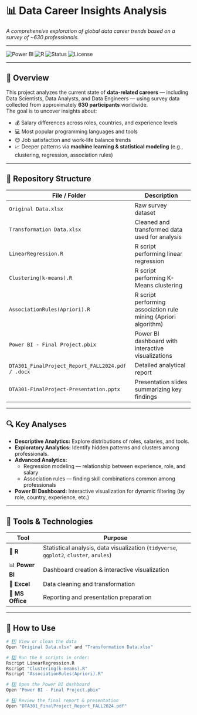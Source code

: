 # 📊 Data Career Insights Analysis

*A comprehensive exploration of global data career trends based on a survey of ~630 professionals.*

---

![Power BI](https://img.shields.io/badge/Tool-PowerBI-yellow)
![R](https://img.shields.io/badge/Language-R-blue)
![Status](https://img.shields.io/badge/Status-Completed-green)
![License](https://img.shields.io/badge/License-MIT-lightgrey)

---

## 🧠 Overview

This project analyzes the current state of **data-related careers** — including Data Scientists, Data Analysts, and Data Engineers — using survey data collected from approximately **630 participants** worldwide.  
The goal is to uncover insights about:

- 💰 Salary differences across roles, countries, and experience levels  
- 💻 Most popular programming languages and tools  
- 😊 Job satisfaction and work-life balance trends  
- 📈 Deeper patterns via **machine learning & statistical modeling** (e.g., clustering, regression, association rules)

---

## 📁 Repository Structure

| File / Folder | Description |
|----------------|-------------|
| `Original Data.xlsx` | Raw survey dataset |
| `Transformation Data.xlsx` | Cleaned and transformed data used for analysis |
| `LinearRegression.R` | R script performing linear regression |
| `Clustering(k-means).R` | R script performing K-Means clustering |
| `AssociationRules(Apriori).R` | R script performing association rule mining (Apriori algorithm) |
| `Power BI - Final Project.pbix` | Power BI dashboard with interactive visualizations |
| `DTA301_FinalProject_Report_FALL2024.pdf / .docx` | Detailed analytical report |
| `DTA301-FinalProject-Presentation.pptx` | Presentation slides summarizing key findings |

---

## 🔍 Key Analyses

- **Descriptive Analytics:** Explore distributions of roles, salaries, and tools.  
- **Exploratory Analytics:** Identify hidden patterns and clusters among professionals.  
- **Advanced Analytics:**
  - Regression modeling — relationship between experience, role, and salary  
  - Association rules — finding skill combinations common among professionals  
- **Power BI Dashboard:** Interactive visualization for dynamic filtering (by role, country, experience, etc.)

---

## 🧰 Tools & Technologies

| Tool | Purpose |
|------|----------|
| 🧮 **R** | Statistical analysis, data visualization (`tidyverse`, `ggplot2`, `cluster`, `arules`) |
| 📊 **Power BI** | Dashboard creation & interactive visualization |
| 📑 **Excel** | Data cleaning and transformation |
| 📝 **MS Office** | Reporting and presentation preparation |

---

## 🚀 How to Use

```bash
# 1️⃣ View or clean the data
Open "Original Data.xlsx" and "Transformation Data.xlsx"

# 2️⃣ Run the R scripts in order:
Rscript LinearRegression.R
Rscript "Clustering(k-means).R"
Rscript "AssociationRules(Apriori).R"

# 3️⃣ Open the Power BI dashboard
Open "Power BI - Final Project.pbix"

# 4️⃣ Review the final report & presentation
Open "DTA301_FinalProject_Report_FALL2024.pdf"
